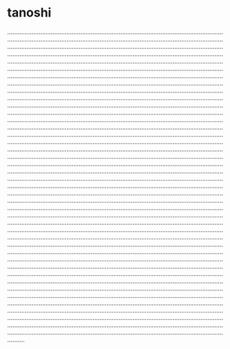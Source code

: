 # tanoshi

..................................................................................................................................................................................................................................................................................................................................................................................................................................................................................................................................................................................................................................................................................................................................................................................................................................................................................................................................................................................................................................................................................................................................................................................................................................................................................................................................................................................................................................................................................................................................................................................................................................................................................................................................................................................................................................................................................................................................................................................................................................................................................................................................................................................................................................................................................................................................................................................................................................................................................................................................................................................................................................................................................................................................................................................................................................................................................................................................................................................................................................................................................................................................................................................................................................................................................................................................................................................................................................................................................................................................................................................................................................................................................................................................................................................................................................................................................................................................................................................................................................................................................................................................................................................................................................................................................................................................................................................................................................................................................................................................................................................................................................................................................................................................................................................................................................................................................................................................................................................................................................................................................................................................................................................................................................................................................................................................................................................................................................